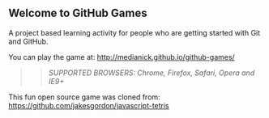 ## Welcome to GitHub Games

A project based learning activity for people who are getting started with Git and GitHub.

You can play the game at: http://medianick.github.io/github-games/

>> _*SUPPORTED BROWSERS*: Chrome, Firefox, Safari, Opera and IE9+_

This fun open source game was cloned from: https://github.com/jakesgordon/javascript-tetris
